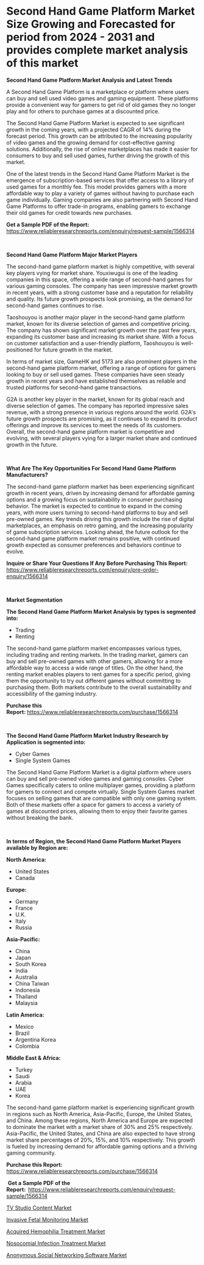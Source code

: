 <p><h1>Second Hand Game Platform Market Size Growing and Forecasted for period from 2024 - 2031 and provides complete market analysis of this market</h1></p><p><strong>Second Hand Game Platform Market Analysis and Latest Trends</strong></p>
<p><p>A Second Hand Game Platform is a marketplace or platform where users can buy and sell used video games and gaming equipment. These platforms provide a convenient way for gamers to get rid of old games they no longer play and for others to purchase games at a discounted price. </p><p>The Second Hand Game Platform Market is expected to see significant growth in the coming years, with a projected CAGR of 14% during the forecast period. This growth can be attributed to the increasing popularity of video games and the growing demand for cost-effective gaming solutions. Additionally, the rise of online marketplaces has made it easier for consumers to buy and sell used games, further driving the growth of this market.</p><p>One of the latest trends in the Second Hand Game Platform Market is the emergence of subscription-based services that offer access to a library of used games for a monthly fee. This model provides gamers with a more affordable way to play a variety of games without having to purchase each game individually. Gaming companies are also partnering with Second Hand Game Platforms to offer trade-in programs, enabling gamers to exchange their old games for credit towards new purchases.</p></p>
<p><strong>Get a Sample PDF of the Report:&nbsp;</strong> <a href="https://www.reliableresearchreports.com/enquiry/request-sample/1566314">https://www.reliableresearchreports.com/enquiry/request-sample/1566314</a></p>
<p>&nbsp;</p>
<p><strong>Second Hand Game Platform Major Market Players</strong></p>
<p><p>The second-hand game platform market is highly competitive, with several key players vying for market share. Youxiwugui is one of the leading companies in this space, offering a wide range of second-hand games for various gaming consoles. The company has seen impressive market growth in recent years, with a strong customer base and a reputation for reliability and quality. Its future growth prospects look promising, as the demand for second-hand games continues to rise.</p><p>Taoshouyou is another major player in the second-hand game platform market, known for its diverse selection of games and competitive pricing. The company has shown significant market growth over the past few years, expanding its customer base and increasing its market share. With a focus on customer satisfaction and a user-friendly platform, Taoshouyou is well-positioned for future growth in the market.</p><p>In terms of market size, GameHK and 5173 are also prominent players in the second-hand game platform market, offering a range of options for gamers looking to buy or sell used games. These companies have seen steady growth in recent years and have established themselves as reliable and trusted platforms for second-hand game transactions.</p><p>G2A is another key player in the market, known for its global reach and diverse selection of games. The company has reported impressive sales revenue, with a strong presence in various regions around the world. G2A's future growth prospects are promising, as it continues to expand its product offerings and improve its services to meet the needs of its customers. Overall, the second-hand game platform market is competitive and evolving, with several players vying for a larger market share and continued growth in the future.</p></p>
<p>&nbsp;</p>
<p><strong>What Are The Key Opportunities For Second Hand Game Platform Manufacturers?</strong></p>
<p><p>The second-hand game platform market has been experiencing significant growth in recent years, driven by increasing demand for affordable gaming options and a growing focus on sustainability in consumer purchasing behavior. The market is expected to continue to expand in the coming years, with more users turning to second-hand platforms to buy and sell pre-owned games. Key trends driving this growth include the rise of digital marketplaces, an emphasis on retro gaming, and the increasing popularity of game subscription services. Looking ahead, the future outlook for the second-hand game platform market remains positive, with continued growth expected as consumer preferences and behaviors continue to evolve.</p></p>
<p><strong>Inquire or Share Your Questions If Any Before Purchasing This Report:</strong> <a href="https://www.reliableresearchreports.com/enquiry/pre-order-enquiry/1566314">https://www.reliableresearchreports.com/enquiry/pre-order-enquiry/1566314</a></p>
<p>&nbsp;</p>
<p><strong>Market Segmentation</strong></p>
<p><strong>The Second Hand Game Platform Market Analysis by types is segmented into:</strong></p>
<p><ul><li>Trading</li><li>Renting</li></ul></p>
<p><p>The second-hand game platform market encompasses various types, including trading and renting markets. In the trading market, gamers can buy and sell pre-owned games with other gamers, allowing for a more affordable way to access a wide range of titles. On the other hand, the renting market enables players to rent games for a specific period, giving them the opportunity to try out different games without committing to purchasing them. Both markets contribute to the overall sustainability and accessibility of the gaming industry.</p></p>
<p><strong>Purchase this Report:&nbsp;</strong><a href="https://www.reliableresearchreports.com/purchase/1566314">https://www.reliableresearchreports.com/purchase/1566314</a></p>
<p>&nbsp;</p>
<p><strong>The Second Hand Game Platform Market Industry Research by Application is segmented into:</strong></p>
<p><ul><li>Cyber Games</li><li>Single System Games</li></ul></p>
<p><p>The Second Hand Game Platform Market is a digital platform where users can buy and sell pre-owned video games and gaming consoles. Cyber Games specifically caters to online multiplayer games, providing a platform for gamers to connect and compete virtually. Single System Games market focuses on selling games that are compatible with only one gaming system. Both of these markets offer a space for gamers to access a variety of games at discounted prices, allowing them to enjoy their favorite games without breaking the bank.</p></p>
<p>&nbsp;</p>
<p><strong>In terms of Region, the Second Hand Game Platform Market Players available by Region are:</strong></p>
<p>
    <p> <strong> North America: </strong>
        <ul>
            <li>United States</li>
            <li>Canada</li>
        </ul>
        </p> 
    <p> <strong> Europe: </strong>
        <ul>
            <li>Germany</li>
            <li>France</li>
            <li>U.K.</li>
            <li>Italy</li>
            <li>Russia</li>
        </ul>
        </p> 
    <p> <strong> Asia-Pacific: </strong>
        <ul>
            <li>China</li>
            <li>Japan</li>
            <li>South Korea</li>
            <li>India</li>
            <li>Australia</li>
            <li>China Taiwan</li>
            <li>Indonesia</li>
            <li>Thailand</li>
            <li>Malaysia</li>
        </ul>
        </p> 
    <p> <strong> Latin America: </strong>
        <ul>
            <li>Mexico</li>
            <li>Brazil</li>
            <li>Argentina Korea</li>
            <li>Colombia</li>
        </ul>
        </p> 
    <p> <strong> Middle East & Africa: </strong>
        <ul>
            <li>Turkey</li>
            <li>Saudi</li>
            <li>Arabia</li>
            <li>UAE</li>
            <li>Korea</li>
        </ul>
    </p>
    </p>
<p><p>The second-hand game platform market is experiencing significant growth in regions such as North America, Asia-Pacific, Europe, the United States, and China. Among these regions, North America and Europe are expected to dominate the market with a market share of 30% and 25% respectively. Asia-Pacific, the United States, and China are also expected to have strong market share percentages of 20%, 15%, and 10% respectively. This growth is fueled by increasing demand for affordable gaming options and a thriving gaming community.</p></p>
<p><strong>Purchase this Report: </strong><a href="https://www.reliableresearchreports.com/purchase/1566314">https://www.reliableresearchreports.com/purchase/1566314</a></p>
<p>&nbsp;<strong>Get a Sample PDF of the Report:&nbsp;&nbsp;</strong><a href="https://www.reliableresearchreports.com/enquiry/request-sample/1566314">https://www.reliableresearchreports.com/enquiry/request-sample/1566314</a></p>
<p><strong></strong></p>
<p><p><a href="https://github.com/vimar16th/Market-Research-Report-List-3/blob/main/tv-studio-content-market.md">TV Studio Content Market</a></p><p><a href="https://medium.com/@joanacasper19/invasive-fetal-monitoring-nbsp-market-focuses-on-market-share-size-and-projected-forecast-till-4371c2832338">Invasive Fetal Monitoring Market</a></p><p><a href="https://medium.com/@fosterfahey1016/acquired-hemophilia-treatment-market-share-evolution-and-market-growth-trends-2024-2031-ddf721e2fd24">Acquired Hemophilia Treatment Market</a></p><p><a href="https://medium.com/@fosterfahey1016/nosocomial-infection-treatment-market-insight-market-trends-growth-forecasted-from-2024-to-2031-789674f7c542">Nosocomial Infection Treatment Market</a></p><p><a href="https://github.com/luckyshygirl/Market-Research-Report-List-3/blob/main/anonymous-social-networking-software-market.md">Anonymous Social Networking Software Market</a></p></p>